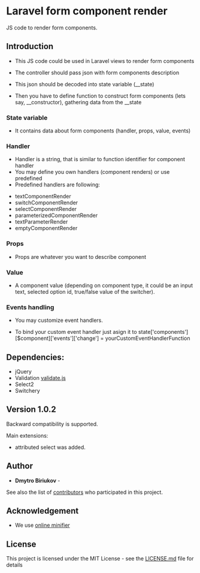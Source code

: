 # Laravel form component render

JS code to render form components.

## Introduction

* This JS code could be used in Laravel views to render form components

* The controller should pass json with form components description 

* This json should be decoded into state variable (__state)

* Then you have to define function to construct form components (lets say, __constructor), gathering data from the __state

### State variable 

* It contains data about form components (handler, props, value, events)

### Handler

* Handler is a string, that is similar to function identifier for component handler  
* You may define you own handlers (component renders) or use predefined 
* Predefined handlers are following:
- textComponentRender
- switchComponentRender
- selectComponentRender
- parameterizedComponentRender
- textParameterRender
- emptyComponentRender

### Props

* Props are whatever you want to describe component

### Value

* A component value (depending on component type, it could be an input text, selected option id, true/false value of the switcher).

### Events handling

* You may customize event handlers.

* To bind your custom event handler just asign it to state['components'][$component]['events']['change'] = yourCustomEventHandlerFunction

## Dependencies:

* jQuery
* Validation [validate.js](http://validatejs.org/)
* Select2
* Switchery

## Version 1.0.2

Backward compatibility is supported. 

Main extensions:

* attributed select was added. 

## Author

* **Dmytro Biriukov** -

See also the list of [contributors](https://github.com/dmytro.biriukov/laravel-form-render/contributors) who participated in this project.

## Acknowledgement

* We use [online minifier](https://javascript-minifier.com)

## License

This project is licensed under the MIT License - see the [LICENSE.md](LICENSE.md) file for details
